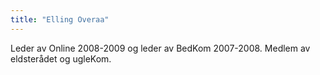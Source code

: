 ```yaml
---
title: "Elling Overaa"
---
```



Leder av Online 2008-2009 og leder av BedKom 2007-2008.
Medlem av eldsterådet og ugleKom.